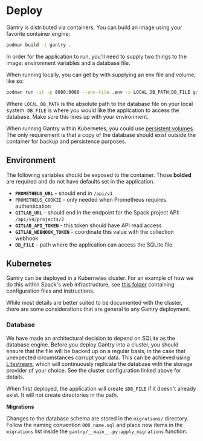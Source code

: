 # Deploy

Gantry is distributed via containers. You can build an image using your favorite container engine:

```bash
podman build -t gantry .
```

In order for the application to run, you'll need to supply two things to the image: environment variables and a database file.

When running locally, you can get by with supplying an env file and volume, like so:

```bash
podman run -it -p 8080:8080 --env-file .env -v LOCAL_DB_PATH:DB_FILE gantry
```

Where `LOCAL_DB_PATH` is the absolute path to the database file on your local system. `DB_FILE` is where you would like the application to access the database. Make sure this lines up with your environment.

When running Gantry within Kubernetes, you could use [persistent volumes](https://kubernetes.io/docs/concepts/storage/persistent-volumes/). The only requirement is that a copy of the database should exist outside the container for backup and persistence purposes.

## Environment

The following variables should be exposed to the container. Those **bolded** are required and do not have defaults set in the application.

- **`PROMETHEUS_URL`** - should end in `/api/v1`
- `PROMETHEUS_COOKIE` - only needed when Prometheus requires authentication
- **`GITLAB_URL`** - should end in the endpoint for the Spack project API: `/api/v4/projects/2`
- **`GITLAB_API_TOKEN`** - this token should have API read access
- **`GITLAB_WEBHOOK_TOKEN`** - coordinate this value with the collection webhook
- **`DB_FILE`** - path where the application can access the SQLite file

## Kubernetes

Gantry can be deployed in a Kubernetes cluster. For an example of how we do this within Spack's web infrastructure, see [this folder](https://github.com/spack/spack-infrastructure/tree/main/k8s/production/spack/gantry-spack-io) containing configuration files and instructions.

While most details are better suited to be documented with the cluster, there are some considerations that are general to any Gantry deployment.

### Database

We have made an architectural decision to depend on SQLite as the database engine. Before you deploy Gantry into a cluster, you should ensure that the file will be backed up on a regular basis, in the case that unexpected circumstances corrupt your data. This can be achieved using [Litestream](https://litestream.io), which will continuously replicate the database with the storage provider of your choice. See the cluster configuration linked above for details.

When first deployed, the application will create `$DB_FILE` if it doesn't already exist. It will not create directories in the path.

**Migrations**

Changes to the database schema are stored in the `migrations/` directory. Follow the naming convention `000_name.sql` and place new items in the `migrations` list inside the `gantry/__main__.py:apply_migrations` function.
